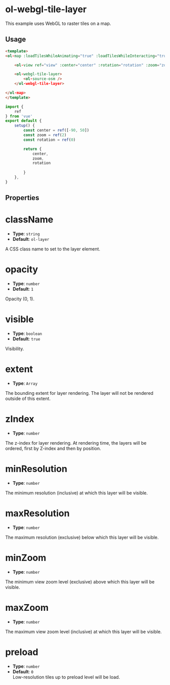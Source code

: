 # ol-webgl-tile-layer

This example uses WebGL to raster tiles on a map.

<script setup>
import WebglTileLayerDemo from "@demos/WebglTileLayerDemo.vue"
</script>
<ClientOnly>
<WebglTileLayerDemo />
</ClientOnly>


## Usage


```html
<template>
<ol-map :loadTilesWhileAnimating="true" :loadTilesWhileInteracting="true" style="height:400px">

    <ol-view ref="view" :center="center" :rotation="rotation" :zoom="zoom"/>

    <ol-webgl-tile-layer>
        <ol-source-osm />
    </ol-webgl-tile-layer>

</ol-map>
</template>
```

```js
import {
    ref
} from 'vue'
export default {
    setup() {
        const center = ref([-90, 50])
        const zoom = ref(2)
        const rotation = ref(0)

        return {
            center,
            zoom,
            rotation
       
        }
    },
}
```


## Properties


# className

- **Type**: `string`
- **Default**: `ol-layer`
	
A CSS class name to set to the layer element.

# opacity

- **Type**: `number `
- **Default**: `1`
	
Opacity (0, 1).


# visible

- **Type**: `boolean  `
- **Default**: `true`
		
Visibility.

# extent

- **Type**: `Array`
		
The bounding extent for layer rendering. The layer will not be rendered outside of this extent.

# zIndex

- **Type**: `number`
		
The z-index for layer rendering. At rendering time, the layers will be ordered, first by Z-index and then by position. 

# minResolution

- **Type**: `number`
		
The minimum resolution (inclusive) at which this layer will be visible.

# maxResolution

- **Type**: `number`
		
The maximum resolution (exclusive) below which this layer will be visible.

# minZoom

- **Type**: `number`
		
The minimum view zoom level (exclusive) above which this layer will be visible.

# maxZoom

- **Type**: `number`
		
The maximum view zoom level (inclusive) at which this layer will be visible.

# preload

- **Type**: `number`
- **Default**: `0`		
Low-resolution tiles up to preload level will be load.

